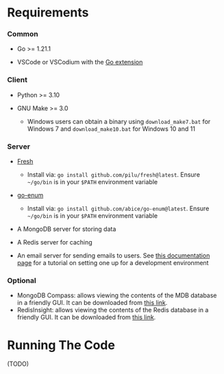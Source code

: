 # Requirements

### Common

- Go >= 1.21.1

- VSCode or VSCodium with the [Go extension](https://marketplace.visualstudio.com/items?itemName=golang.Go)

### Client

- Python >= 3.10

- GNU Make >= 3.0
  
  - Windows users can obtain a binary using `download_make7.bat` for Windows 7 and `download_make10.bat` for Windows 10 and 11

### Server

- [Fresh](https://github.com/gravityblast/fresh)
  
  - Install via: `go install github.com/pilu/fresh@latest`. Ensure `~/go/bin` is in your `$PATH` environment variable

- [go-enum](https://github.com/abice/go-enum)
  
  - Install via: `go install github.com/abice/go-enum@latest`. Ensure `~/go/bin` is in your `$PATH` environment variable

- A MongoDB server for storing data

- A Redis server for caching

- An email server for sending emails to users. See [this documentation page](./documentation/Installing%20A%20Dev%20Email%20Server.md) for a tutorial on setting one up for a development environment

### Optional

- MongoDB Compass: allows viewing the contents of the MDB database in a friendly GUI. It can be downloaded from [this link](https://www.mongodb.com/try/download/compasshttps://www.mongodb.com/try/download/compass).
- RedisInsight: allows viewing the contents of the Redis database in a friendly GUI. It can be downloaded from [this link](https://redis.com/redis-enterprise/redis-insight/).

# Running The Code

(TODO)
